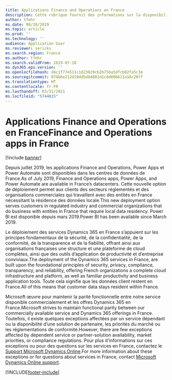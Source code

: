```yaml
---
title: Applications Finance and Operations en France
description: Cette rubrique fournit des informations sur la disponibilité des applications Finance and Operations dans les centres de données de France.
author: tfehr
ms.date: 09/20/2019
ms.topic: article
ms.prod: ''
ms.technology: ''
audience: Application User
ms.reviewer: sericks
ms.search.region: France
ms.author: tfehr
ms.search.validFrom: 2019-07-18
ms.dyn365.ops.version: ''
ms.openlocfilehash: d4c1f77e511c1d23029cb2b75ba5dfcb02fa5c3e
ms.sourcegitcommit: 074b6e212d19dd5d84881d1cdd096611a18c207f
ms.translationtype: HT
ms.contentlocale: fr-FR
ms.lasthandoff: 03/31/2021
ms.locfileid: "5744815"
---
```

# <a name="finance-and-operations-apps-in-france"></a><span data-ttu-id="81c70-103">Applications Finance and Operations en France</span><span class="sxs-lookup"><span data-stu-id="81c70-103">Finance and Operations apps in France</span></span>

[!include [banner](../includes/banner.md)]

<span data-ttu-id="81c70-104">Depuis juillet 2019, les applications Finance and Operations, Power Apps et Power Automate sont disponibles dans les centres de données de France.</span><span class="sxs-lookup"><span data-stu-id="81c70-104">As of July 2019, Finance and Operations apps, Power Apps, and Power Automate are available in France’s datacenters.</span></span> <span data-ttu-id="81c70-105">Cette nouvelle option de déploiement permet aux clients des secteurs réglementés et des organisations commerciales qui travaillent avec des entités en France nécessitant la résidence des données locale.</span><span class="sxs-lookup"><span data-stu-id="81c70-105">This new deployment option serves customers in regulated industry and commercial organizations that do business with entities in France that require local data residency.</span></span> <span data-ttu-id="81c70-106">Power BI est disponible depuis mars 2019.</span><span class="sxs-lookup"><span data-stu-id="81c70-106">Power BI has been available since March 2019.</span></span>

<span data-ttu-id="81c70-107">Le déploiement des services Dynamics 365 en France s’appuient sur les principes fondamentaux de la sécurité, de la confidentialité, de la conformité, de la transparence et de la fiabilité, offrant ainsi aux organisations françaises une structure et une plateforme de cloud complètes, ainsi que des outils d’application de productivité et d’entreprise conviviaux.</span><span class="sxs-lookup"><span data-stu-id="81c70-107">The deployment of the Dynamics 365 services in France, are built upon the foundational principles of security, privacy, compliance, transparency, and reliability, offering French organizations a complete cloud infrastructure and platform, as well as familiar productivity and business application tools.</span></span> <span data-ttu-id="81c70-108">Toute cela signifie que les données client restent en France.</span><span class="sxs-lookup"><span data-stu-id="81c70-108">All of this means that customer data stays resident within France.</span></span>

<span data-ttu-id="81c70-109">Microsoft œuvre pour maintenir la parité fonctionnelle entre notre service disponible commercialement et les offres Dynamics 365 en France.</span><span class="sxs-lookup"><span data-stu-id="81c70-109">Microsoft strives to maintain functional parity between our commercially available service and Dynamics 365 offerings in France.</span></span> <span data-ttu-id="81c70-110">Toutefois, il existe quelques exceptions affectées par un service dépendant ou la disponibilité d’une solution de partenaire, les priorités du marché ou les réglementations de conformité.</span><span class="sxs-lookup"><span data-stu-id="81c70-110">However, there are few exceptions affected by dependent service or partner-solution availability, market priorities, or compliance regulations.</span></span> <span data-ttu-id="81c70-111">Pour plus d’informations sur ces exceptions ou pour des questions sur les services en France, contactez le [Support Microsoft Dynamics Online](https://dynamics.microsoft.com/support/).</span><span class="sxs-lookup"><span data-stu-id="81c70-111">For more information about these exceptions or for questions about services in France, contact [Microsoft Dynamics Online support](https://dynamics.microsoft.com/support/).</span></span>


[!INCLUDE[footer-include](../../../includes/footer-banner.md)]